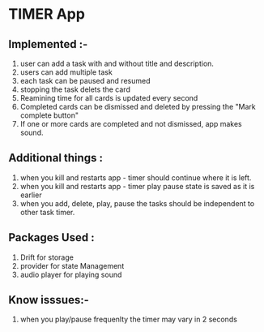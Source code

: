 # TIMER App


Implemented :- 
-----------------------------------------------------------------------------------------
1. user can add a task with and without title and description.
2. users can add multiple task
3. each task can be paused and resumed
4. stopping the task delets the card
5. Reamining time for all cards is updated every second
6. Completed cards can be dismissed and deleted by pressing the "Mark complete button"
7. If one or more cards are completed and not dismissed, app makes sound.


Additional things :
-----------------------------------------------------------------------------------------

1. when you kill and restarts app - timer should continue where it is left.
2. when you kill and restarts app - timer play pause state is saved as it is earlier
3. when you add, delete, play, pause the tasks should be independent to other task timer.


Packages Used :
-----------------------------------------------------------------------------------------
1) Drift for storage
2) provider for state Management
3) audio player for playing sound

Know isssues:-
------------------------------------------------------------------------------------------
1) when you play/pause frequenlty the timer may vary in 2 seconds





